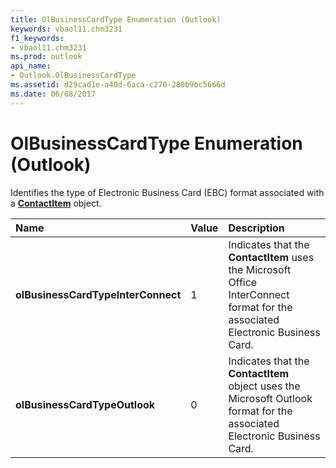 ```yaml
---
title: OlBusinessCardType Enumeration (Outlook)
keywords: vbaol11.chm3231
f1_keywords:
- vbaol11.chm3231
ms.prod: outlook
api_name:
- Outlook.OlBusinessCardType
ms.assetid: d29cad1e-a40d-6aca-c270-280b9bc5666d
ms.date: 06/08/2017
---
```



# OlBusinessCardType Enumeration (Outlook)

Identifies the type of Electronic Business Card (EBC) format associated with a  **[ContactItem](contactitem-object-outlook.md)** object.



|**Name**|**Value**|**Description**|
|:-----|:-----|:-----|
| **olBusinessCardTypeInterConnect**|1|Indicates that the  **ContactItem** uses the Microsoft Office InterConnect format for the associated Electronic Business Card.|
| **olBusinessCardTypeOutlook**|0|Indicates that the  **ContactItem** object uses the Microsoft Outlook format for the associated Electronic Business Card.|

